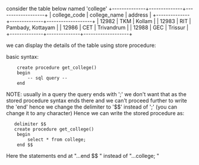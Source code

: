 consider the table below named 'college'
+--------------+--------------+-------------------+
| college_code | college_name | address           |
+--------------+--------------+-------------------+
|        12982 | TKM          | Kollam            |
|        12983 | RIT          | Pambady, Kottayam |
|        12986 | CET          | Trivandrum        |
|        12988 | GEC          | Trissur           |
+--------------+--------------+-------------------+

we can display the details of the table using store procedure: 

basic syntax: 

```
    create procedure get_college()
    begin
        -- sql query --
    end 
```

NOTE: 
usually in a query the query ends with ';' we don't want that as the stored procedure syntax ends there and we can't proceed further
to write the 'end' 
hence we change the delimiter to '$$' instead of ';' (you can change it to any character)
Hence we can write the stored procedure as: 
```
   delimiter $$
   create procedure get_college()
    begin
        select * from college;
    end $$
```
Here the statements end at "...end $$ " instead of "...college; " 
    




